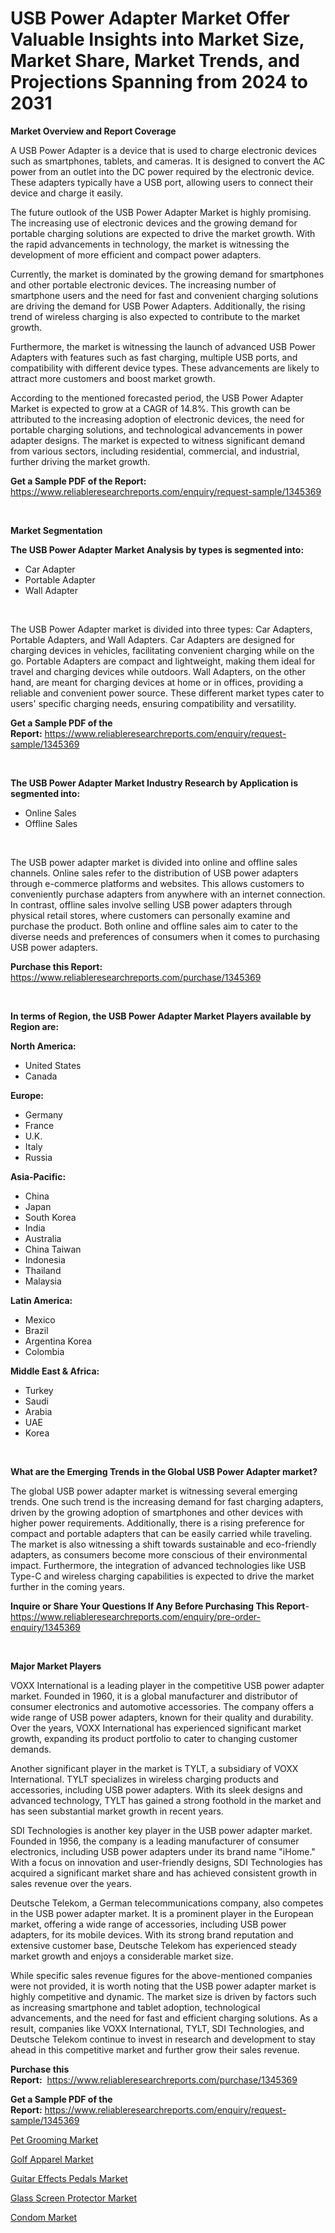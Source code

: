 <p><h1>USB Power Adapter Market Offer Valuable Insights into Market Size, Market Share, Market Trends, and Projections Spanning from 2024 to 2031</h1></p><p><strong>Market Overview and Report Coverage</strong></p>
<p><p>A USB Power Adapter is a device that is used to charge electronic devices such as smartphones, tablets, and cameras. It is designed to convert the AC power from an outlet into the DC power required by the electronic device. These adapters typically have a USB port, allowing users to connect their device and charge it easily.</p><p>The future outlook of the USB Power Adapter Market is highly promising. The increasing use of electronic devices and the growing demand for portable charging solutions are expected to drive the market growth. With the rapid advancements in technology, the market is witnessing the development of more efficient and compact power adapters.</p><p>Currently, the market is dominated by the growing demand for smartphones and other portable electronic devices. The increasing number of smartphone users and the need for fast and convenient charging solutions are driving the demand for USB Power Adapters. Additionally, the rising trend of wireless charging is also expected to contribute to the market growth.</p><p>Furthermore, the market is witnessing the launch of advanced USB Power Adapters with features such as fast charging, multiple USB ports, and compatibility with different device types. These advancements are likely to attract more customers and boost market growth.</p><p>According to the mentioned forecasted period, the USB Power Adapter Market is expected to grow at a CAGR of 14.8%. This growth can be attributed to the increasing adoption of electronic devices, the need for portable charging solutions, and technological advancements in power adapter designs. The market is expected to witness significant demand from various sectors, including residential, commercial, and industrial, further driving the market growth.</p></p>
<p><strong>Get a Sample PDF of the Report:</strong> <a href="https://www.reliableresearchreports.com/enquiry/request-sample/1345369">https://www.reliableresearchreports.com/enquiry/request-sample/1345369</a></p>
<p>&nbsp;</p>
<p><strong>Market Segmentation</strong></p>
<p><strong>The USB Power Adapter Market Analysis by types is segmented into:</strong></p>
<p><ul><li>Car Adapter</li><li>Portable Adapter</li><li>Wall Adapter</li></ul></p>
<p>&nbsp;</p>
<p><p>The USB Power Adapter market is divided into three types: Car Adapters, Portable Adapters, and Wall Adapters. Car Adapters are designed for charging devices in vehicles, facilitating convenient charging while on the go. Portable Adapters are compact and lightweight, making them ideal for travel and charging devices while outdoors. Wall Adapters, on the other hand, are meant for charging devices at home or in offices, providing a reliable and convenient power source. These different market types cater to users' specific charging needs, ensuring compatibility and versatility.</p></p>
<p><strong>Get a Sample PDF of the Report:</strong>&nbsp;<a href="https://www.reliableresearchreports.com/enquiry/request-sample/1345369">https://www.reliableresearchreports.com/enquiry/request-sample/1345369</a></p>
<p>&nbsp;</p>
<p><strong>The USB Power Adapter Market Industry Research by Application is segmented into:</strong></p>
<p><ul><li>Online Sales</li><li>Offline Sales</li></ul></p>
<p>&nbsp;</p>
<p><p>The USB power adapter market is divided into online and offline sales channels. Online sales refer to the distribution of USB power adapters through e-commerce platforms and websites. This allows customers to conveniently purchase adapters from anywhere with an internet connection. In contrast, offline sales involve selling USB power adapters through physical retail stores, where customers can personally examine and purchase the product. Both online and offline sales aim to cater to the diverse needs and preferences of consumers when it comes to purchasing USB power adapters.</p></p>
<p><strong>Purchase this Report:</strong>&nbsp; <a href="https://www.reliableresearchreports.com/purchase/1345369">https://www.reliableresearchreports.com/purchase/1345369</a></p>
<p>&nbsp;</p>
<p><strong>In terms of Region, the USB Power Adapter Market Players available by Region are:</strong></p>
<p>
    <p> <strong> North America: </strong>
        <ul>
            <li>United States</li>
            <li>Canada</li>
        </ul>
        </p> 
    <p> <strong> Europe: </strong>
        <ul>
            <li>Germany</li>
            <li>France</li>
            <li>U.K.</li>
            <li>Italy</li>
            <li>Russia</li>
        </ul>
        </p> 
    <p> <strong> Asia-Pacific: </strong>
        <ul>
            <li>China</li>
            <li>Japan</li>
            <li>South Korea</li>
            <li>India</li>
            <li>Australia</li>
            <li>China Taiwan</li>
            <li>Indonesia</li>
            <li>Thailand</li>
            <li>Malaysia</li>
        </ul>
        </p> 
    <p> <strong> Latin America: </strong>
        <ul>
            <li>Mexico</li>
            <li>Brazil</li>
            <li>Argentina Korea</li>
            <li>Colombia</li>
        </ul>
        </p> 
    <p> <strong> Middle East & Africa: </strong>
        <ul>
            <li>Turkey</li>
            <li>Saudi</li>
            <li>Arabia</li>
            <li>UAE</li>
            <li>Korea</li>
        </ul>
    </p>
    </p>
<p>&nbsp;</p>
<p><strong>What are the Emerging Trends in the Global USB Power Adapter market?</strong></p>
<p><p>The global USB power adapter market is witnessing several emerging trends. One such trend is the increasing demand for fast charging adapters, driven by the growing adoption of smartphones and other devices with higher power requirements. Additionally, there is a rising preference for compact and portable adapters that can be easily carried while traveling. The market is also witnessing a shift towards sustainable and eco-friendly adapters, as consumers become more conscious of their environmental impact. Furthermore, the integration of advanced technologies like USB Type-C and wireless charging capabilities is expected to drive the market further in the coming years.</p></p>
<p><strong>Inquire or Share Your Questions If Any Before Purchasing This Report</strong>- <a href="https://www.reliableresearchreports.com/enquiry/pre-order-enquiry/1345369">https://www.reliableresearchreports.com/enquiry/pre-order-enquiry/1345369</a></p>
<p>&nbsp;</p>
<p><strong>Major Market Players</strong></p>
<p><p>VOXX International is a leading player in the competitive USB power adapter market. Founded in 1960, it is a global manufacturer and distributor of consumer electronics and automotive accessories. The company offers a wide range of USB power adapters, known for their quality and durability. Over the years, VOXX International has experienced significant market growth, expanding its product portfolio to cater to changing customer demands.</p><p>Another significant player in the market is TYLT, a subsidiary of VOXX International. TYLT specializes in wireless charging products and accessories, including USB power adapters. With its sleek designs and advanced technology, TYLT has gained a strong foothold in the market and has seen substantial market growth in recent years.</p><p>SDI Technologies is another key player in the USB power adapter market. Founded in 1956, the company is a leading manufacturer of consumer electronics, including USB power adapters under its brand name "iHome." With a focus on innovation and user-friendly designs, SDI Technologies has acquired a significant market share and has achieved consistent growth in sales revenue over the years.</p><p>Deutsche Telekom, a German telecommunications company, also competes in the USB power adapter market. It is a prominent player in the European market, offering a wide range of accessories, including USB power adapters, for its mobile devices. With its strong brand reputation and extensive customer base, Deutsche Telekom has experienced steady market growth and enjoys a considerable market size.</p><p>While specific sales revenue figures for the above-mentioned companies were not provided, it is worth noting that the USB power adapter market is highly competitive and dynamic. The market size is driven by factors such as increasing smartphone and tablet adoption, technological advancements, and the need for fast and efficient charging solutions. As a result, companies like VOXX International, TYLT, SDI Technologies, and Deutsche Telekom continue to invest in research and development to stay ahead in this competitive market and further grow their sales revenue.</p></p>
<p><strong>Purchase this Report:</strong>&nbsp;&nbsp;<a href="https://www.reliableresearchreports.com/purchase/1345369">https://www.reliableresearchreports.com/purchase/1345369</a></p>
<p></p>
<p><strong>Get a Sample PDF of the Report:</strong>&nbsp;<a href="https://www.reliableresearchreports.com/enquiry/request-sample/1345369">https://www.reliableresearchreports.com/enquiry/request-sample/1345369</a></p>
<p><p><a href="https://github.com/jhcraigie/Market-Research-Report-List-1/blob/main/pet-grooming-market.md">Pet Grooming Market</a></p><p><a href="https://github.com/johnbach50/Market-Research-Report-List-1/blob/main/golf-apparel-market.md">Golf Apparel Market</a></p><p><a href="https://github.com/Triciasol/Market-Research-Report-List-1/blob/main/guitar-effects-pedals-market.md">Guitar Effects Pedals Market</a></p><p><a href="https://github.com/jsmusil/Market-Research-Report-List-1/blob/main/glass-screen-protector-market.md">Glass Screen Protector Market</a></p><p><a href="https://github.com/beatblasta/Market-Research-Report-List-1/blob/main/condom-market.md">Condom Market</a></p></p>